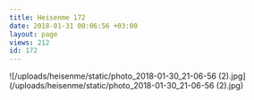 ```yaml
---
title: Heisenme 172
date: 2018-01-31 00:06:56 +03:00
layout: page
views: 212
id: 172
---
```


![/uploads/heisenme/static/photo_2018-01-30_21-06-56 (2).jpg](/uploads/heisenme/static/photo_2018-01-30_21-06-56 (2).jpg)
